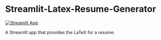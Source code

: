 # Streamlit-Latex-Resume-Generator

[![Streamlit App](https://static.streamlit.io/badges/streamlit_badge_black_white.svg)]()

A Streamlit app that provides the LaTeX for a resume.

